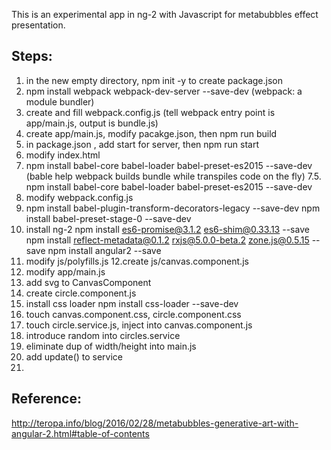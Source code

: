 This is an experimental app in ng-2 with Javascript for metabubbles effect presentation.


## Steps:
1. in the new empty directory, npm init -y to create package.json
2. npm install webpack webpack-dev-server --save-dev
(webpack: a module bundler)
3. create and fill webpack.config.js
(tell webpack entry point is app/main.js, output is bundle.js)
4. create app/main.js, modify pacakge.json, then npm run build
5. in package.json , add start for server, then npm run start
6. modify index.html
7. npm install babel-core babel-loader babel-preset-es2015 --save-dev
(bable help webpack builds bundle while transpiles code on the fly)
7.5. npm install babel-core babel-loader babel-preset-es2015 --save-dev
8. modify webpack.config.js
9. npm install babel-plugin-transform-decorators-legacy --save-dev
npm install babel-preset-stage-0 --save-dev
10. install ng-2
  npm install es6-promise@3.1.2 es6-shim@0.33.13 --save
  npm install reflect-metadata@0.1.2 rxjs@5.0.0-beta.2 zone.js@0.5.15 --save
  npm install angular2 --save
11. modify js/polyfills.js
12.create js/canvas.component.js
13. modify app/main.js
14. add svg to CanvasComponent
15. create circle.component.js
16. install css loader npm install css-loader --save-dev
17.  touch canvas.component.css, circle.component.css
18. touch circle.service.js, inject into canvas.component.js
19. introduce random into circles.service
20. eliminate dup of width/height into main.js
21. add  update() to service
22. 

## Reference:
http://teropa.info/blog/2016/02/28/metabubbles-generative-art-with-angular-2.html#table-of-contents
